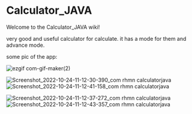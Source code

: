 # Calculator_JAVA

Welcome to the Calculator_JAVA wiki!

very good and useful calculator for calculate. it has a mode for them and advance mode.

some pic of the app:

![ezgif com-gif-maker(2)](https://user-images.githubusercontent.com/106100553/197509841-66a4eb56-31b3-4f8e-bb83-648fede7a30a.gif)



![Screenshot_2022-10-24-11-12-30-390_com rhmn calculatorjava](https://user-images.githubusercontent.com/106100553/197509240-bf45f2bc-ba68-49f0-b2c6-d7e3e7eb6fc4.png) ![Screenshot_2022-10-24-11-12-41-158_com rhmn calculatorjava](https://user-images.githubusercontent.com/106100553/197509248-b17656b4-63fd-4c77-96fd-d429b7e66350.png)


![Screenshot_2022-10-24-11-12-37-272_com rhmn calculatorjava](https://user-images.githubusercontent.com/106100553/197509246-c9807178-4077-4ad6-ad63-94b3f48aa361.png)![Screenshot_2022-10-24-11-12-43-357_com rhmn calculatorjava](https://user-images.githubusercontent.com/106100553/197509235-6c366aae-5a91-4011-852c-ed85f349dc5f.png) 


